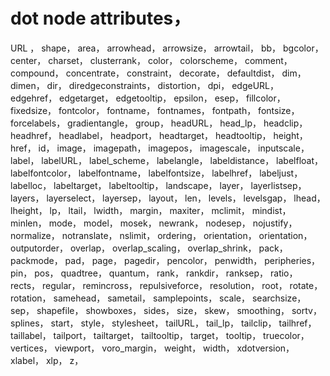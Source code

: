 # dot node attributes，
URL ，
shape，
area，
arrowhead，
arrowsize，
arrowtail，
bb，
bgcolor，
center，
charset，
clusterrank，
color，
colorscheme，
comment，
compound，
concentrate，
constraint，
decorate，
defaultdist，
dim，
dimen，
dir，
diredgeconstraints，
distortion，
dpi，
edgeURL，
edgehref，
edgetarget，
edgetooltip，
epsilon，
esep，
fillcolor，
fixedsize，
fontcolor，
fontname，
fontnames，
fontpath，
fontsize，
forcelabels，
gradientangle，
group，
headURL，
head_lp，
headclip，
headhref，
headlabel，
headport，
headtarget，
headtooltip，
height，
href，
id，
image，
imagepath，
imagepos，
imagescale，
inputscale，
label，
labelURL，
label_scheme，
labelangle，
labeldistance，
labelfloat，
labelfontcolor，
labelfontname，
labelfontsize，
labelhref，
labeljust，
labelloc，
labeltarget，
labeltooltip，
landscape，
layer，
layerlistsep，
layers，
layerselect，
layersep，
layout，
len，
levels，
levelsgap，
lhead，
lheight，
lp，
ltail，
lwidth，
margin，
maxiter，
mclimit，
mindist，
minlen，
mode，
model，
mosek，
newrank，
nodesep，
nojustify，
normalize，
notranslate，
nslimit，
ordering，
orientation，
orientation，
outputorder，
overlap，
overlap_scaling，
overlap_shrink，
pack，
packmode，
pad，
page，
pagedir，
pencolor，
penwidth，
peripheries，
pin，
pos，
quadtree，
quantum，
rank，
rankdir，
ranksep，
ratio，
rects，
regular，
remincross，
repulsiveforce，
resolution，
root，
rotate，
rotation，
samehead，
sametail，
samplepoints，
scale，
searchsize，
sep，
shapefile，
showboxes，
sides，
size，
skew，
smoothing，
sortv，
splines，
start，
style，
stylesheet，
tailURL，
tail_lp，
tailclip，
tailhref，
taillabel，
tailport，
tailtarget，
tailtooltip，
target，
tooltip，
truecolor，
vertices，
viewport，
voro_margin，
weight，
width，
xdotversion，
xlabel，
xlp，
z，